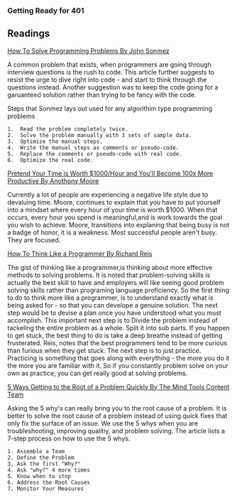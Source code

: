 ### Getting Ready for 401 ### 

## Readings ## 

[How To Solve Programming Problems By John Sonmez](https://simpleprogrammer.com/solving-problems-breaking-it-down/)

A common problem that exists, when programmers are going through interview questions is the rush to code. This article further suggests to resist the urge to dive right into code - and start to think through the questions instead. Another suggestion was to keep the code going for a garuanteed solution rather than trying to be fancy with the code.

Steps that Sonmez lays out used for any algorithim type programming problems

    1.  Read the problem completely twice.
    2.  Solve the problem manually with 3 sets of sample data.
    3.  Optimize the manual steps.
    4.  Write the manual steps as comments or pseudo-code.
    5.  Replace the comments or pseudo-code with real code.
    6.  Optimize the real code.


[Pretend Your Time is Worth $1000/Hour and You'll Become 100x More Productive By Anothony Moore](https://medium.com/swlh/pretend-your-time-is-worth-1-000-hour-and-youll-become-100x-more-productive-f04628bb3e6d)

Currently a lot of people are experiencing a negative life style due to devaluing time. Moore, continues to explain that you have to put yourself into a mindset where every hour of your time is worth $1000. When that occurs, every hour you spend is meaningful,and is work towards the goal you wish to achieve. Moore, transitions into explaning that being busy is not a badge of honor, it is a weakness. Most successful people aren't busy. They are focused. 

[How To Think Like a Programmer By Richard Reis](https://www.freecodecamp.org/news/how-to-think-like-a-programmer-lessons-in-problem-solving-d1d8bf1de7d2/)

The gist of thinking like a programmer,is thinking about more effective methods to solving problems. It is noted that problem-solving skills is actually the best skill to have and employers will like seeing good problem solving skills rather than programing language proficiency. So the first thing to do to think more like a programmer, is to understand exactly what is being asked for - so that you can develope a genuine solution. The next step would be to devise a plan once you have understood what you must accomplish. This important next step is to Divide the problem instead of tackeling the entire problem as a whole. Split it into sub parts. If you happen to get stuck, the best thing to do is take a deep breathe instead of getting frusterated. Reis, notes that the best programmers tend to be more curious than furious when they get stuck. The next step is to just practice. Practicing is something that goes along with everything - the more you do it the more you are familiar with it. So if you constantly problem solve on your own as practice, you can get really good at solving problems. 

[5 Ways Getting to the Root of a Problem Quickly By The Mind Tools Content Team](https://www.mindtools.com/pages/article/newTMC_5W.htm)

Asking the 5 why's can really bring you to the root cause of a problem. It is better to solve the root cause of a problem instead of using quick fixes that only fix the surface of an issue. We use the 5 whys when you are troubleshooting, improving qualitiy, and problem solving. The article lists a 7-step process on how to use the 5 whys. 

    1. Assemble a Team 
    2. Define the Problem 
    3, Ask the first "Why?" 
    4. Ask "why?" 4 more times 
    5. Know when to stop 
    6. Address the Root Causes 
    7. Monitor Your Measures 
    

 
 



